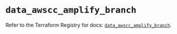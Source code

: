 # `data_awscc_amplify_branch`

Refer to the Terraform Registry for docs: [`data_awscc_amplify_branch`](https://registry.terraform.io/providers/hashicorp/awscc/0.70.0/docs/data-sources/amplify_branch).
